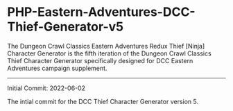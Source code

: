 # PHP-Eastern-Adventures-DCC-Thief-Generator-v5
The Dungeon Crawl Classics Eastern Adventures Redux Thief [Ninja] Character Generator is the fifth iteration of the Dungeon Crawl Classics Thief Character Generator specifically designed for DCC Eastern Adventures campaign supplement.

--------------

Initial Commit: 2022-06-02

The intial commit for the DCC Thief Character Generator version 5.
